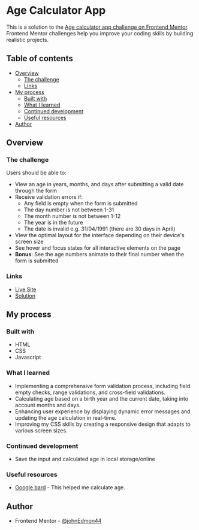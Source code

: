# Age Calculator App

This is a solution to the [Age calculator app challenge on Frontend Mentor](https://www.frontendmentor.io/challenges/age-calculator-app-dF9DFFpj-Q). Frontend Mentor challenges help you improve your coding skills by building realistic projects.

## Table of contents

- [Overview](#overview)
  - [The challenge](#the-challenge)
  - [Links](#links)
- [My process](#my-process)
  - [Built with](#built-with)
  - [What I learned](#what-i-learned)
  - [Continued development](#continued-development)
  - [Useful resources](#useful-resources)
- [Author](#author)

## Overview

### The challenge

Users should be able to:

- View an age in years, months, and days after submitting a valid date through the form
- Receive validation errors if:
  - Any field is empty when the form is submitted
  - The day number is not between 1-31
  - The month number is not between 1-12
  - The year is in the future
  - The date is invalid e.g. 31/04/1991 (there are 30 days in April)
- View the optimal layout for the interface depending on their device's screen size
- See hover and focus states for all interactive elements on the page
- **Bonus**: See the age numbers animate to their final number when the form is submitted


### Links

- [Live Site](https://johnedmon44.github.io/age-calculator-app/)
- [Solution](https://github.com/johnEdmon44/age-calculator-app)

## My process

### Built with

- HTML
- CSS
- Javascript

### What I learned

- Implementing a comprehensive form validation process, including field empty checks, range validations, and cross-field validations.
- Calculating age based on a birth year and the current date, taking into account months and days.
- Enhancing user experience by displaying dynamic error messages and updating the age calculation in real-time.
- Improving my CSS skills by creating a responsive design that adapts to various screen sizes.

### Continued development

- Save the input and calculated age in local storage/online

### Useful resources

- [Google bard](https://bard.google.com/) - This helped me calculate age.

## Author

- Frontend Mentor - [@johnEdmon44](https://www.frontendmentor.io/profile/johnEdmon44)